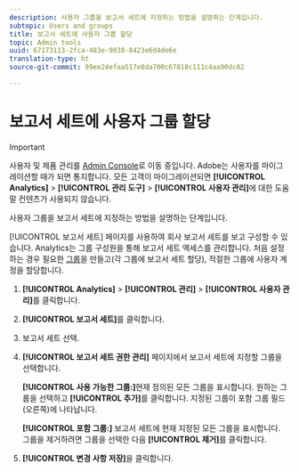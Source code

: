 ```yaml
---
description: 사용자 그룹을 보고서 세트에 지정하는 방법을 설명하는 단계입니다.
subtopic: Users and groups
title: 보고서 세트에 사용자 그룹 할당
topic: Admin tools
uuid: 67173113-2fca-483e-9038-8423e6d4de6e
translation-type: ht
source-git-commit: 99ee24efaa517e8da700c67818c111c4aa90dc02

---
```



# 보고서 세트에 사용자 그룹 할당

>[!IMPORTANT]
>
>사용자 및 제품 관리를 [Admin Console](https://helpx.adobe.com/kr/enterprise/using/admin-console.html)로 이동 중입니다. Adobe는 사용자를 마이그레이션할 때가 되면 통지합니다. 모든 고객이 마이그레이션되면 **[!UICONTROL Analytics]** > **[!UICONTROL 관리 도구]** > **[!UICONTROL 사용자 관리]**&#x200B;에 대한 도움말 컨텐츠가 사용되지 않습니다.

사용자 그룹을 보고서 세트에 지정하는 방법을 설명하는 단계입니다.

[!UICONTROL 보고서 세트] 페이지를 사용하여 회사 보고서 세트를 보고 구성할 수 있습니다. Analytics는 그룹 구성원을 통해 보고서 세트 액세스를 관리합니다. 처음 설정하는 경우 필요한 [그룹](/help/admin/user-management2/c-user-groups/groups.md)을 만들고(각 그룹에 보고서 세트 할당), 적절한 그룹에 사용자 계정을 할당합니다.

1. **[!UICONTROL Analytics]** > **[!UICONTROL 관리]** > **[!UICONTROL 사용자 관리]**&#x200B;를 클릭합니다.
1. **[!UICONTROL 보고서 세트]**&#x200B;를 클릭합니다.
1. 보고서 세트 선택.
1. **[!UICONTROL 보고서 세트 권한 관리]** 페이지에서 보고서 세트에 지정할 그룹을 선택합니다.

   **[!UICONTROL 사용 가능한 그룹:]**&#x200B;현재 정의된 모든 그룹을 표시합니다. 원하는 그룹을 선택하고 **[!UICONTROL 추가]**&#x200B;를 클릭합니다. 지정된 그룹이 포함 그룹 필드(오른쪽)에 나타납니다.

   **[!UICONTROL 포함 그룹:]** 보고서 세트에 현재 지정된 모든 그룹을 표시합니다. 그룹을 제거하려면 그룹을 선택한 다음 **[!UICONTROL 제거]**&#x200B;를 클릭합니다.
1. **[!UICONTROL 변경 사항 저장]**&#x200B;을 클릭합니다.
